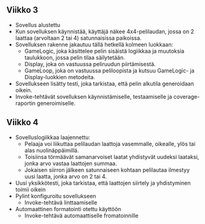 ## Viikko 3

- Sovellus alustettu
- Kun sovelluksen käynnistää, käyttäjä näkee 4x4-pelilaudan, jossa on 2 laattaa (arvoltaan 2 tai 4) satunnaisissa paikoissa.
- Sovelluksen rakenne jakautuu tällä hetkellä kolmeen luokkaan:
  - GameLogic, joka käsittelee pelin sisäistä logiikkaa ja muutoksia taulukkoon, jossa pelin tilaa säilytetään.
  - Display, joka on vastuussa peliruudun piirtämisestä.
  - GameLoop, joka on vastuussa peliloopista ja kutsuu GameLogic- ja Display-luokkien metodeita.
- Sovellukseen lisätty testi, joka tarkistaa, että pelin alkutila generoidaan oikein.
- Invoke-tehtävät sovelluksen käynnistämiselle, testaamiselle ja coverage-raportin generoimiselle.

## Viikko 4

- Sovelluslogiikkaa laajennettu:
  - Pelaaja voi liikuttaa pelilaudan laattoja vasemmalle, oikealle, ylös tai alas nuolinäppäimillä.
  - Toisiinsa törmäävät samanarvoiset laatat yhdistyvät uudeksi laataksi, jonka arvo vastaa laattojen summaa.
  - Jokaisen siirron jälkeen satunnaiseen kohtaan pelilautaa ilmestyy uusi laatta, jonka arvo on 2 tai 4.
- Uusi yksikkötesti, joka tarkistaa, että laattojen siirtely ja yhdistyminen toimii oikein
- Pylint konfiguroitu sovellukseen
  - Invoke-tehtävä linttaamiselle
- Automaattinen formatointi otettu käyttöön
  - Invoke-tehtävä automaattiselle fromatoinnille
